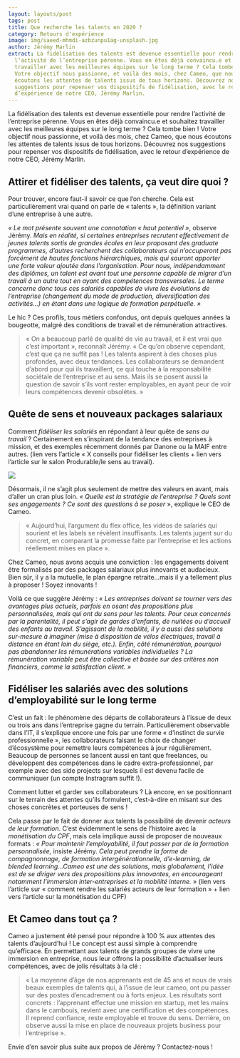 ```yaml
---
layout: layouts/post
tags: post
title: Que recherche les talents en 2020 ?
category: Retours d'expérience
image: img/saeed-mhmdi-azbzunpu1ag-unsplash.jpg
author: Jérémy Marlin
extract: La fidélisation des talents est devenue essentielle pour rendre
  l’activité de l’entreprise pérenne. Vous en êtes déjà convaincu.e et souhaitez
  travailler avec les meilleures équipes sur le long terme ? Cela tombe bien !
  Votre objectif nous passionne, et voilà des mois, chez Cameo, que nous
  écoutons les attentes de talents issus de tous horizons. Découvrez nos
  suggestions pour repenser vos dispositifs de fidélisation, avec le retour
  d’expérience de notre CEO, Jérémy Marlin.
---
```

La fidélisation des talents est devenue essentielle pour rendre l’activité de l’entreprise pérenne. Vous en êtes déjà convaincu.e et souhaitez travailler avec les meilleures équipes sur le long terme ? Cela tombe bien ! Votre objectif nous passionne, et voilà des mois, chez Cameo, que nous écoutons les attentes de talents issus de tous horizons. Découvrez nos suggestions pour repenser vos dispositifs de fidélisation, avec le retour d’expérience de notre CEO, Jérémy Marlin.

## Attirer et fidéliser des talents, ça veut dire quoi ?

Pour trouver, encore faut-il savoir ce que l’on cherche. Cela est particulièrement vrai quand on parle de « talents », la définition variant d’une entreprise à une autre.

*« Le mot présente souvent une connotation « haut potentiel »*, observe Jérémy. *Mais en réalité, si certaines entreprises recrutent effectivement de jeunes talents sortis de grandes écoles en leur proposant des graduate programmes, d’autres recherchent des collaborateurs qui n’occuperont pas forcément de hautes fonctions hiérarchiques, mais qui sauront apporter une forte valeur ajoutée dans l’organisation. Pour nous, indépendamment des diplômes, un talent est avant tout une personne capable de migrer d’un travail à un autre tout en ayant des compétences transversales. Le terme concerne donc tous ces salariés capables de vivre les évolutions de l’entreprise (changement du mode de production, diversification des activités…) en étant dans une logique de formation perpétuelle. »*

Le hic ? Ces profils, tous métiers confondus, ont depuis quelques années la bougeotte, malgré des conditions de travail et de rémunération attractives.

> « On a beaucoup parlé de qualité de vie au travail, et il est vrai que c’est important », reconnaît Jérémy. « Ce qu’on observe cependant, c’est que ça ne suffit pas ! Les talents aspirent à des choses plus profondes, avec deux tendances. Les collaborateurs se demandent d’abord pour qui ils travaillent, ce qui touche à la responsabilité sociétale de l’entreprise et au sens. Mais ils se posent aussi la question de savoir s’ils vont rester employables, en ayant peur de voir leurs compétences devenir obsolètes. »

## Quête de sens et nouveaux packages salariaux

[](<>)Comment *fidéliser les salariés* en répondant à leur quête de *sens au travail* ? Certainement en s’inspirant de la tendance des entreprises à mission, et des exemples récemment donnés par Danone ou la MAIF entre autres. (lien vers l’article « X conseils pour fidéliser les clients + lien vers l’article sur le salon Produrable/le sens au travail).

![](/img/ian-schneider-tammbr4okv4-unsplash.jpg)

Désormais, il ne s’agit plus seulement de mettre des valeurs en avant, mais d’aller un cran plus loin. *« Quelle est la stratégie de l’entreprise ? Quels sont ses engagements ? Ce sont des questions à se poser* », explique le CEO de Cameo.

> « Aujourd’hui, l’argument du flex office, les vidéos de salariés qui sourient et les labels se révèlent insuffisants. Les talents jugent sur du concret, en comparant la promesse faite par l’entreprise et les actions réellement mises en place ».

Chez Cameo, nous avons acquis une conviction : les engagements doivent être formalisés par des packages salariaux plus innovants et audacieux. Bien sûr, il y a la mutuelle, le plan épargne retraite…mais il y a tellement plus à proposer ! Soyez innovants !

Voilà ce que suggère Jérémy : « *Les entreprises doivent se tourner vers des avantages plus actuels, parfois en osant des propositions plus personnalisées, mais qui ont du sens pour les talents. Pour ceux concernés par la parentalité, il peut s’agir de gardes d’enfants, de nuitées ou d’accueil des enfants au travail. S’agissant de la mobilité, il y a aussi des solutions sur-mesure à imaginer (mise à disposition de vélos électriques, travail à distance en étant loin du siège, etc.). Enfin, côté rémunération, pourquoi pas abandonner les rémunérations variables individuelles ? La rémunération variable peut être collective et basée sur des critères non financiers, comme la satisfaction client. »*

## Fidéliser les salariés avec des solutions d’employabilité sur le long terme

C’est un fait : le phénomène des départs de collaborateurs à l’issue de deux ou trois ans dans l’entreprise gagne du terrain. Particulièrement observable dans l’IT, il s’explique encore une fois par une forme « d’instinct de survie professionnelle », les collaborateurs faisant le choix de changer d’écosystème pour remettre leurs compétences à jour régulièrement. Beaucoup de personnes se lancent aussi en tant que freelances, ou développent des compétences dans le cadre extra-professionnel, par exemple avec des side projects sur lesquels il est devenu facile de communiquer (un compte Instragram suffit !).

Comment lutter et garder ses collaborateurs ? Là encore, en se positionnant sur le terrain des attentes qu’ils formulent, c’est-à-dire en misant sur des choses concrètes et porteuses de sens !

[](<>)Cela passe par le fait de donner aux talents la possibilité de devenir *acteurs de leur formation*. C’est évidemment le sens de l’histoire avec la *monétisation du CPF*, mais cela implique aussi de proposer de nouveaux formats : *« Pour maintenir l’employabilité, il faut passer par de la formation personnalisée,* insiste Jérémy. *Cela peut prendre la forme de compagnonnage, de formation intergénérationnelle, d’e-learning, de blended learning…Cameo est une des solutions, mais globalement, l’idée est de se diriger vers des propositions plus innovantes, en encourageant notamment l’immersion inter-entreprises et la mobilité interne.* » (lien vers l’article sur « comment rendre les salariés acteurs de leur formation » + lien vers l’article sur la monétisation du CPF)

## Et Cameo dans tout ça ?

Cameo a justement été pensé pour répondre à 100 % aux attentes des talents d’aujourd’hui ! Le concept est aussi simple à comprendre qu’efficace. En permettant aux talents de grands groupes de vivre une immersion en entreprise, nous leur offrons la possibilité d’actualiser leurs compétences, avec de jolis résultats à la clé :

> « La moyenne d’âge de nos apprenants est de 45 ans et nous de vrais beaux exemples de talents qui, à l’issue de leur cameo, ont pu passer sur des postes d’encadrement ou à forts enjeux. Les résultats sont concrets : l’apprenant effectue une mission en startup, met les mains dans le cambouis, revient avec une certification et des compétences. Il reprend confiance, reste employable et trouve du sens. Derrière, on observe aussi la mise en place de nouveaux projets business pour l’entreprise ».

Envie d’en savoir plus suite aux propos de Jérémy ? Contactez-nous !